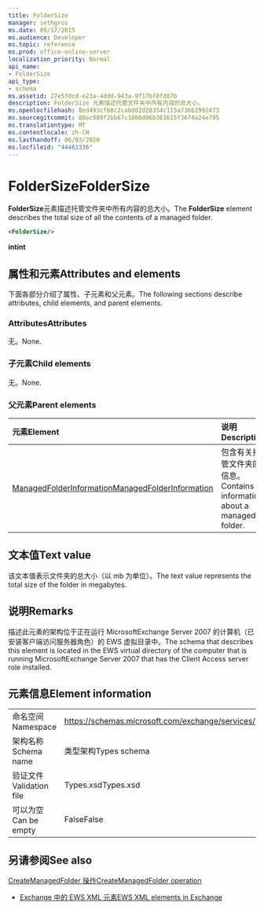 ```yaml
---
title: FolderSize
manager: sethgros
ms.date: 09/17/2015
ms.audience: Developer
ms.topic: reference
ms.prod: office-online-server
localization_priority: Normal
api_name:
- FolderSize
api_type:
- schema
ms.assetid: 27e5f0cd-e23a-4ddd-943a-9f17bf0fd87b
description: FolderSize 元素描述托管文件夹中所有内容的总大小。
ms.openlocfilehash: 8ed493cfb0c2cabd02d28354c115a73662992473
ms.sourcegitcommit: 88ec988f2bb67c1866d06b361615f3674a24e795
ms.translationtype: MT
ms.contentlocale: zh-CN
ms.lasthandoff: 06/03/2020
ms.locfileid: "44461336"
---
```

# <a name="foldersize"></a><span data-ttu-id="3acf8-103">FolderSize</span><span class="sxs-lookup"><span data-stu-id="3acf8-103">FolderSize</span></span>

<span data-ttu-id="3acf8-104">**FolderSize**元素描述托管文件夹中所有内容的总大小。</span><span class="sxs-lookup"><span data-stu-id="3acf8-104">The **FolderSize** element describes the total size of all the contents of a managed folder.</span></span> 
  
```xml
<FolderSize/>
```

 <span data-ttu-id="3acf8-105">**int**</span><span class="sxs-lookup"><span data-stu-id="3acf8-105">**int**</span></span>
## <a name="attributes-and-elements"></a><span data-ttu-id="3acf8-106">属性和元素</span><span class="sxs-lookup"><span data-stu-id="3acf8-106">Attributes and elements</span></span>

<span data-ttu-id="3acf8-107">下面各部分介绍了属性、子元素和父元素。</span><span class="sxs-lookup"><span data-stu-id="3acf8-107">The following sections describe attributes, child elements, and parent elements.</span></span>
  
### <a name="attributes"></a><span data-ttu-id="3acf8-108">Attributes</span><span class="sxs-lookup"><span data-stu-id="3acf8-108">Attributes</span></span>

<span data-ttu-id="3acf8-109">无。</span><span class="sxs-lookup"><span data-stu-id="3acf8-109">None.</span></span>
  
### <a name="child-elements"></a><span data-ttu-id="3acf8-110">子元素</span><span class="sxs-lookup"><span data-stu-id="3acf8-110">Child elements</span></span>

<span data-ttu-id="3acf8-111">无。</span><span class="sxs-lookup"><span data-stu-id="3acf8-111">None.</span></span>
  
### <a name="parent-elements"></a><span data-ttu-id="3acf8-112">父元素</span><span class="sxs-lookup"><span data-stu-id="3acf8-112">Parent elements</span></span>

|<span data-ttu-id="3acf8-113">**元素**</span><span class="sxs-lookup"><span data-stu-id="3acf8-113">**Element**</span></span>|<span data-ttu-id="3acf8-114">**说明**</span><span class="sxs-lookup"><span data-stu-id="3acf8-114">**Description**</span></span>|
|:-----|:-----|
|[<span data-ttu-id="3acf8-115">ManagedFolderInformation</span><span class="sxs-lookup"><span data-stu-id="3acf8-115">ManagedFolderInformation</span></span>](managedfolderinformation.md) <br/> |<span data-ttu-id="3acf8-116">包含有关托管文件夹的信息。</span><span class="sxs-lookup"><span data-stu-id="3acf8-116">Contains information about a managed folder.</span></span>  <br/> |
   
## <a name="text-value"></a><span data-ttu-id="3acf8-117">文本值</span><span class="sxs-lookup"><span data-stu-id="3acf8-117">Text value</span></span>

<span data-ttu-id="3acf8-118">该文本值表示文件夹的总大小（以 mb 为单位）。</span><span class="sxs-lookup"><span data-stu-id="3acf8-118">The text value represents the total size of the folder in megabytes.</span></span>
  
## <a name="remarks"></a><span data-ttu-id="3acf8-119">说明</span><span class="sxs-lookup"><span data-stu-id="3acf8-119">Remarks</span></span>

<span data-ttu-id="3acf8-120">描述此元素的架构位于正在运行 MicrosoftExchange Server 2007 的计算机（已安装客户端访问服务器角色）的 EWS 虚拟目录中。</span><span class="sxs-lookup"><span data-stu-id="3acf8-120">The schema that describes this element is located in the EWS virtual directory of the computer that is running MicrosoftExchange Server 2007 that has the Client Access server role installed.</span></span>
  
## <a name="element-information"></a><span data-ttu-id="3acf8-121">元素信息</span><span class="sxs-lookup"><span data-stu-id="3acf8-121">Element information</span></span>

|||
|:-----|:-----|
|<span data-ttu-id="3acf8-122">命名空间</span><span class="sxs-lookup"><span data-stu-id="3acf8-122">Namespace</span></span>  <br/> |https://schemas.microsoft.com/exchange/services/2006/types  <br/> |
|<span data-ttu-id="3acf8-123">架构名称</span><span class="sxs-lookup"><span data-stu-id="3acf8-123">Schema name</span></span>  <br/> |<span data-ttu-id="3acf8-124">类型架构</span><span class="sxs-lookup"><span data-stu-id="3acf8-124">Types schema</span></span>  <br/> |
|<span data-ttu-id="3acf8-125">验证文件</span><span class="sxs-lookup"><span data-stu-id="3acf8-125">Validation file</span></span>  <br/> |<span data-ttu-id="3acf8-126">Types.xsd</span><span class="sxs-lookup"><span data-stu-id="3acf8-126">Types.xsd</span></span>  <br/> |
|<span data-ttu-id="3acf8-127">可以为空</span><span class="sxs-lookup"><span data-stu-id="3acf8-127">Can be empty</span></span>  <br/> |<span data-ttu-id="3acf8-128">False</span><span class="sxs-lookup"><span data-stu-id="3acf8-128">False</span></span>  <br/> |
   
## <a name="see-also"></a><span data-ttu-id="3acf8-129">另请参阅</span><span class="sxs-lookup"><span data-stu-id="3acf8-129">See also</span></span>



[<span data-ttu-id="3acf8-130">CreateManagedFolder 操作</span><span class="sxs-lookup"><span data-stu-id="3acf8-130">CreateManagedFolder operation</span></span>](createmanagedfolder-operation.md)


- [<span data-ttu-id="3acf8-131">Exchange 中的 EWS XML 元素</span><span class="sxs-lookup"><span data-stu-id="3acf8-131">EWS XML elements in Exchange</span></span>](ews-xml-elements-in-exchange.md)

